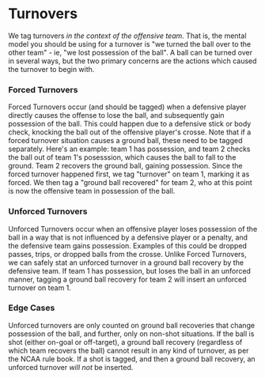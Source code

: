 # Turnovers
We tag turnovers _in the context of the offensive team_. That is, the mental model you should be using for a turnover is "we turned the ball over to the other team" - ie, "we lost possession of the ball". A ball can be turned over in several ways, but the two primary concerns are the actions which caused the turnover to begin with.


### Forced Turnovers
Forced Turnovers occur (and should be tagged) when a defensive player directly causes the offense to lose the ball, and subsequently gain possession of the ball. This could happen due to a defensive stick or body check, knocking the ball out of the offensive player's crosse. 
Note that if a forced turnover situation causes a ground ball, these need to be tagged separately. Here's an example: team 1 has possession, and team 2 checks the ball out of team 1's posesssion, which causes the ball to fall to the ground. Team 2 recovers the ground ball, gaining possession. Since the forced turnover happened first, we tag "turnover" on team 1, marking it as forced. We then tag a "ground ball recovered" for team 2, who at this point is now the offensive team in possession of the ball.


### Unforced Turnovers
Unforced Turnovers occur when an offensive player loses possession of the ball in a way that is not influenced by a defensive player or a penalty, and the defensive team gains possession. Examples of this could be dropped passes, trips, or dropped balls from the crosse.
Unlike Forced Turnovers, we can safely stat an unforced turnover in a ground ball recovery by the defensive team. If team 1 has possession, but loses the ball in an unforced manner, tagging a ground ball recovery for team 2 will insert an unforced turnover on team 1.


### Edge Cases
Unforced turnovers are only counted on ground ball recoveries that change possession of the ball, and further, only on non-shot situations. If the ball is shot (either on-goal or off-target), a ground ball recovery (regardless of which team recovers the ball) cannot result in any kind of turnover, as per the NCAA rule book. If a shot is tagged, and then a ground ball recovery, an unforced turnover _will not_ be inserted.
